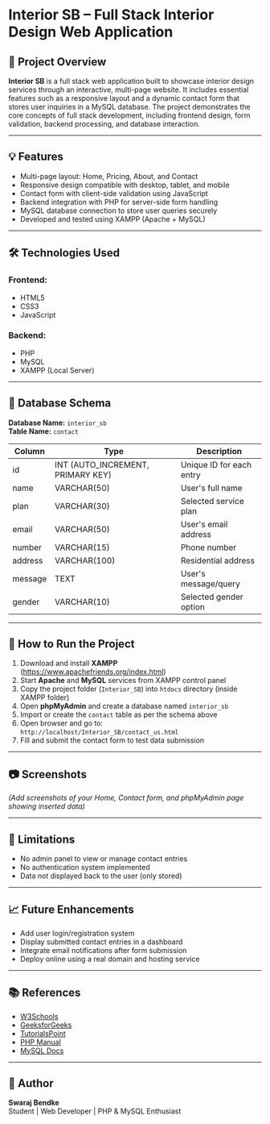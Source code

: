# Interior SB – Full Stack Interior Design Web Application

## 📌 Project Overview

**Interior SB** is a full stack web application built to showcase interior design services through an interactive, multi-page website. It includes essential features such as a responsive layout and a dynamic contact form that stores user inquiries in a MySQL database. The project demonstrates the core concepts of full stack development, including frontend design, form validation, backend processing, and database interaction.

---

## 💡 Features

- Multi-page layout: Home, Pricing, About, and Contact
- Responsive design compatible with desktop, tablet, and mobile
- Contact form with client-side validation using JavaScript
- Backend integration with PHP for server-side form handling
- MySQL database connection to store user queries securely
- Developed and tested using XAMPP (Apache + MySQL)

---

## 🛠️ Technologies Used

### Frontend:
- HTML5  
- CSS3  
- JavaScript  

### Backend:
- PHP  
- MySQL  
- XAMPP (Local Server)  

---

## 🧱 Database Schema

**Database Name:** `interior_sb`  
**Table Name:** `contact`

| Column   | Type         | Description              |
|----------|--------------|--------------------------|
| id       | INT (AUTO_INCREMENT, PRIMARY KEY) | Unique ID for each entry |
| name     | VARCHAR(50)  | User's full name         |
| plan     | VARCHAR(30)  | Selected service plan    |
| email    | VARCHAR(50)  | User's email address     |
| number   | VARCHAR(15)  | Phone number             |
| address  | VARCHAR(100) | Residential address      |
| message  | TEXT         | User's message/query     |
| gender   | VARCHAR(10)  | Selected gender option   |

---

## 🚀 How to Run the Project

1. Download and install **XAMPP** (https://www.apachefriends.org/index.html)
2. Start **Apache** and **MySQL** services from XAMPP control panel
3. Copy the project folder (`Interior_SB`) into `htdocs` directory (inside XAMPP folder)
4. Open **phpMyAdmin** and create a database named `interior_sb`
5. Import or create the `contact` table as per the schema above
6. Open browser and go to: `http://localhost/Interior_SB/contact_us.html`
7. Fill and submit the contact form to test data submission

---

## 📷 Screenshots

*(Add screenshots of your Home, Contact form, and phpMyAdmin page showing inserted data)*

---

## 📌 Limitations

- No admin panel to view or manage contact entries
- No authentication system implemented
- Data not displayed back to the user (only stored)

---

## 📈 Future Enhancements

- Add user login/registration system
- Display submitted contact entries in a dashboard
- Integrate email notifications after form submission
- Deploy online using a real domain and hosting service

---

## 📚 References

- [W3Schools](https://www.w3schools.com/)
- [GeeksforGeeks](https://www.geeksforgeeks.org/)
- [TutorialsPoint](https://www.tutorialspoint.com/)
- [PHP Manual](https://www.php.net/)
- [MySQL Docs](https://dev.mysql.com/doc/)

---

## 👤 Author

**Swaraj Bendke**  
Student | Web Developer | PHP & MySQL Enthusiast

